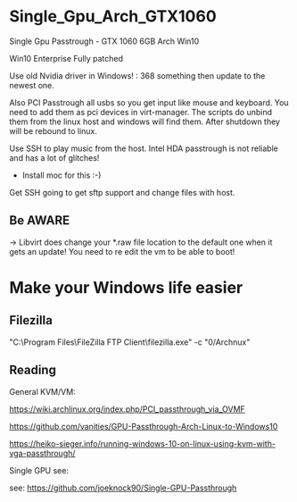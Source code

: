 # Single_Gpu_Arch_GTX1060
Single Gpu Passtrough - GTX 1060 6GB Arch Win10


Win10 Enterprise
Fully patched

Use old Nvidia driver in Windows! : 368 something then update to the newest one.

Also PCI Passtrough all usbs so you get input like mouse and keyboard. You need to add them as pci devices in virt-manager.
The scripts do unbind them from the linux host and windows will find them. After shutdown they will be rebound to linux.

Use SSH to play music from the host. Intel HDA passtrough is not reliable and has a lot of glitches!
- Install moc for this :-)

Get SSH going to get sftp support and change files with host.

## Be AWARE

-> Libvirt does change your *.raw file location to the default one when it gets an update! You need to re edit the vm to be able to boot!

# Make your Windows life easier

## Filezilla

"C:\Program Files\FileZilla FTP Client\filezilla.exe" -c "0/Archnux"


## Reading

General KVM/VM: 

https://wiki.archlinux.org/index.php/PCI_passthrough_via_OVMF

https://github.com/vanities/GPU-Passthrough-Arch-Linux-to-Windows10

https://heiko-sieger.info/running-windows-10-on-linux-using-kvm-with-vga-passthrough/

Single GPU see:

see: https://github.com/joeknock90/Single-GPU-Passthrough
